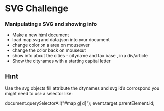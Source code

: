 # SVG Challenge
###  Manipulating a SVG and showing info
* Make a new html document
* load map.svg and data.json into your document
* change color on a area on mouseover
* change the color back on mouseout
* show info about the cities - cityname and tax base , in a div/article
* Show the citynames with a starting capital letter

## Hint
Use the svg objects fill attribute
the citynames and svg id's corrospond
you might need to use a selector like:
  
  document.querySelectorAll("#map g[id]");
  event.target.parentElement.id;
